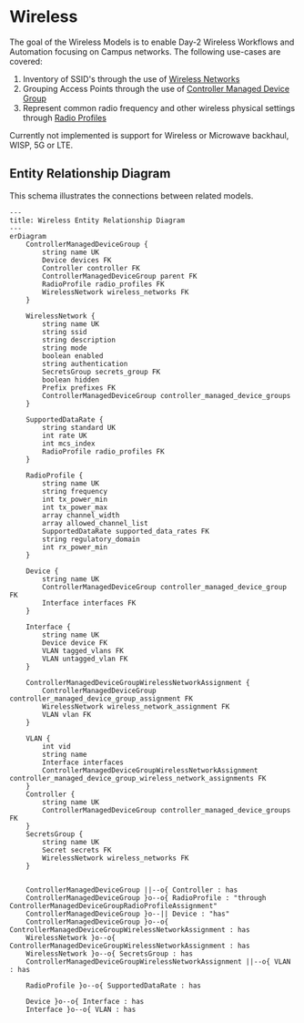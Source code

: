 # Wireless

The goal of the Wireless Models is to enable Day-2 Wireless Workflows and Automation focusing on Campus networks. The following use-cases are covered:

 1. Inventory of SSID's through the use of [Wireless Networks](wirelessnetwork.md)
 2. Grouping Access Points through the use of [Controller Managed Device Group](../dcim/controllermanageddevicegroup.md)
 3. Represent common radio frequency and other wireless physical settings through [Radio Profiles](radioprofile.md)

Currently not implemented is support for Wireless or Microwave backhaul, WISP, 5G or LTE.

## Entity Relationship Diagram

This schema illustrates the connections between related models.

```mermaid
---
title: Wireless Entity Relationship Diagram
---
erDiagram
    ControllerManagedDeviceGroup {
        string name UK
        Device devices FK
        Controller controller FK
        ControllerManagedDeviceGroup parent FK
        RadioProfile radio_profiles FK
        WirelessNetwork wireless_networks FK
    }

    WirelessNetwork {
        string name UK
        string ssid
        string description
        string mode
        boolean enabled
        string authentication
        SecretsGroup secrets_group FK
        boolean hidden
        Prefix prefixes FK
        ControllerManagedDeviceGroup controller_managed_device_groups
    }

    SupportedDataRate {
        string standard UK
        int rate UK
        int mcs_index
        RadioProfile radio_profiles FK
    }

    RadioProfile {
        string name UK
        string frequency
        int tx_power_min
        int tx_power_max
        array channel_width
        array allowed_channel_list
        SupportedDataRate supported_data_rates FK
        string regulatory_domain
        int rx_power_min
    }

    Device {
        string name UK
        ControllerManagedDeviceGroup controller_managed_device_group FK
        Interface interfaces FK
    }

    Interface {
        string name UK
        Device device FK
        VLAN tagged_vlans FK
        VLAN untagged_vlan FK
    }

    ControllerManagedDeviceGroupWirelessNetworkAssignment {
        ControllerManagedDeviceGroup controller_managed_device_group_assignment FK
        WirelessNetwork wireless_network_assignment FK
        VLAN vlan FK
    }

    VLAN {
        int vid
        string name
        Interface interfaces
        ControllerManagedDeviceGroupWirelessNetworkAssignment controller_managed_device_group_wireless_network_assignments FK
    }
    Controller {
        string name UK
        ControllerManagedDeviceGroup controller_managed_device_groups FK
    }
    SecretsGroup {
        string name UK
        Secret secrets FK
        WirelessNetwork wireless_networks FK
    }
    

    ControllerManagedDeviceGroup ||--o{ Controller : has
    ControllerManagedDeviceGroup }o--o{ RadioProfile : "through ControllerManagedDeviceGroupRadioProfileAssignment"
    ControllerManagedDeviceGroup }o--|| Device : "has"
    ControllerManagedDeviceGroup }o--o{ ControllerManagedDeviceGroupWirelessNetworkAssignment : has
    WirelessNetwork }o--o{ ControllerManagedDeviceGroupWirelessNetworkAssignment : has
    WirelessNetwork }o--o{ SecretsGroup : has
    ControllerManagedDeviceGroupWirelessNetworkAssignment ||--o{ VLAN : has

    RadioProfile }o--o{ SupportedDataRate : has

    Device }o--o{ Interface : has
    Interface }o--o{ VLAN : has 
```
